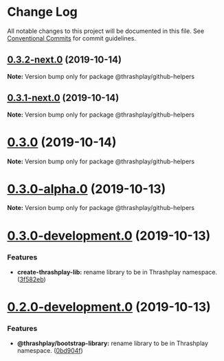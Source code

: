 # Change Log

All notable changes to this project will be documented in this file.
See [Conventional Commits](https://conventionalcommits.org) for commit guidelines.

## [0.3.2-next.0](https://github.com/thrashplay/thrashplay-app-creators/compare/@thrashplay/github-helpers@0.3.1-next.0...@thrashplay/github-helpers@0.3.2-next.0) (2019-10-14)

**Note:** Version bump only for package @thrashplay/github-helpers





## [0.3.1-next.0](https://github.com/thrashplay/thrashplay-app-creators/compare/@thrashplay/github-helpers@0.3.0...@thrashplay/github-helpers@0.3.1-next.0) (2019-10-14)

**Note:** Version bump only for package @thrashplay/github-helpers





# [0.3.0](https://github.com/thrashplay/thrashplay-app-creators/compare/@thrashplay/github-helpers@0.3.0-alpha.0...@thrashplay/github-helpers@0.3.0) (2019-10-14)

**Note:** Version bump only for package @thrashplay/github-helpers






# [0.3.0-alpha.0](https://github.com/thrashplay/thrashplay-app-creators/compare/@thrashplay/github-helpers@0.1.5...@thrashplay/github-helpers@0.3.0-alpha.0) (2019-10-13)

**Note:** Version bump only for package @thrashplay/github-helpers





# [0.3.0-development.0](https://github.com/thrashplay/thrashplay-app-creators/compare/@thrashplay/github-helpers@0.2.0-development.0...@thrashplay/github-helpers@0.3.0-development.0) (2019-10-13)


### Features

* **create-thrashplay-lib:** rename library to be in Thrashplay namespace. ([3f582eb](https://github.com/thrashplay/thrashplay-app-creators/commit/3f582eb))





# [0.2.0-development.0](https://github.com/thrashplay/thrashplay-app-creators/compare/@thrashplay/github-helpers@0.2.0-alpha.0...@thrashplay/github-helpers@0.2.0-development.0) (2019-10-13)


### Features

* **@thrashplay/bootstrap-library:** rename library to be in Thrashplay namespace. ([0bd904f](https://github.com/thrashplay/thrashplay-app-creators/commit/0bd904f))
